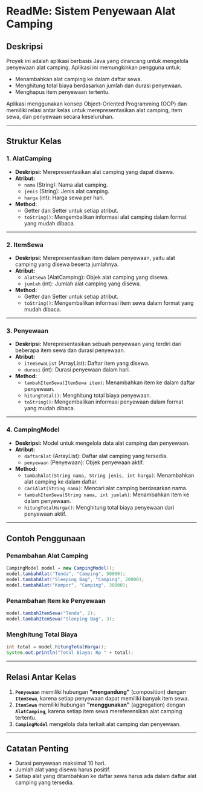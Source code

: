 # ReadMe: Sistem Penyewaan Alat Camping

## Deskripsi
Proyek ini adalah aplikasi berbasis Java yang dirancang untuk mengelola penyewaan alat camping. Aplikasi ini memungkinkan pengguna untuk:
- Menambahkan alat camping ke dalam daftar sewa.
- Menghitung total biaya berdasarkan jumlah dan durasi penyewaan.
- Menghapus item penyewaan tertentu.

Aplikasi menggunakan konsep Object-Oriented Programming (OOP) dan memiliki relasi antar kelas untuk merepresentasikan alat camping, item sewa, dan penyewaan secara keseluruhan.

---

## Struktur Kelas

### 1. **AlatCamping**
- **Deskripsi:** Merepresentasikan alat camping yang dapat disewa.
- **Atribut:**
  - `nama` (String): Nama alat camping.
  - `jenis` (String): Jenis alat camping.
  - `harga` (int): Harga sewa per hari.
- **Method:**
  - Getter dan Setter untuk setiap atribut.
  - `toString()`: Mengembalikan informasi alat camping dalam format yang mudah dibaca.

---

### 2. **ItemSewa**
- **Deskripsi:** Merepresentasikan item dalam penyewaan, yaitu alat camping yang disewa beserta jumlahnya.
- **Atribut:**
  - `alatSewa` (AlatCamping): Objek alat camping yang disewa.
  - `jumlah` (int): Jumlah alat camping yang disewa.
- **Method:**
  - Getter dan Setter untuk setiap atribut.
  - `toString()`: Mengembalikan informasi item sewa dalam format yang mudah dibaca.

---

### 3. **Penyewaan**
- **Deskripsi:** Merepresentasikan sebuah penyewaan yang terdiri dari beberapa item sewa dan durasi penyewaan.
- **Atribut:**
  - `itemSewaList` (ArrayList<ItemSewa>): Daftar item yang disewa.
  - `durasi` (int): Durasi penyewaan dalam hari.
- **Method:**
  - `tambahItemSewa(ItemSewa item)`: Menambahkan item ke dalam daftar penyewaan.
  - `hitungTotal()`: Menghitung total biaya penyewaan.
  - `toString()`: Mengembalikan informasi penyewaan dalam format yang mudah dibaca.

---

### 4. **CampingModel**
- **Deskripsi:** Model untuk mengelola data alat camping dan penyewaan.
- **Atribut:**
  - `daftarAlat` (ArrayList<AlatCamping>): Daftar alat camping yang tersedia.
  - `penyewaan` (Penyewaan): Objek penyewaan aktif.
- **Method:**
  - `tambahAlat(String nama, String jenis, int harga)`: Menambahkan alat camping ke dalam daftar.
  - `cariAlat(String nama)`: Mencari alat camping berdasarkan nama.
  - `tambahItemSewa(String nama, int jumlah)`: Menambahkan item ke dalam penyewaan.
  - `hitungTotalHarga()`: Menghitung total biaya penyewaan dari penyewaan aktif.

---

## Contoh Penggunaan

### Penambahan Alat Camping
```java
CampingModel model = new CampingModel();
model.tambahAlat("Tenda", "Camping", 50000);
model.tambahAlat("Sleeping Bag", "Camping", 20000);
model.tambahAlat("Kompor", "Camping", 30000);
```

### Penambahan Item ke Penyewaan
```java
model.tambahItemSewa("Tenda", 2);
model.tambahItemSewa("Sleeping Bag", 3);
```

### Menghitung Total Biaya
```java
int total = model.hitungTotalHarga();
System.out.println("Total Biaya: Rp " + total);
```

---

## Relasi Antar Kelas
1. **`Penyewaan`** memiliki hubungan **"mengandung"** (composition) dengan **`ItemSewa`**, karena setiap penyewaan dapat memiliki banyak item sewa.
2. **`ItemSewa`** memiliki hubungan **"menggunakan"** (aggregation) dengan **`AlatCamping`**, karena setiap item sewa mereferensikan alat camping tertentu.
3. **`CampingModel`** mengelola data terkait alat camping dan penyewaan.

---

## Catatan Penting
- Durasi penyewaan maksimal 10 hari.
- Jumlah alat yang disewa harus positif.
- Setiap alat yang ditambahkan ke daftar sewa harus ada dalam daftar alat camping yang tersedia.

